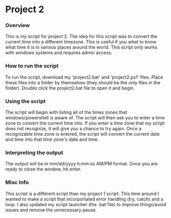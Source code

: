 # Project 2

### Overview
<p> 
This is my script for project 2. The idea for this script was to convert the current time into a different timezone. 
This is useful if you what to know what time it is in various places around the world.
This script only works with windows systems and requires admin access.
</p>

### How to run the script
<p>
To run the script, download my 'project2.bat' and 'project2.ps1' files. Place these files into a folder by themselves (they should be the only files in the folder). 
Double click the project2.bat file to open it and begin.
</p>

### Using the script
<p>
The script will begin with listing all of the times zones that windows/powershell is aware of. The script will then ask you to enter a time zone to convert the current time into. 
If you enter a time zone that my script does not recognize, it will give you a chance to try again.
Once a recognizable time zone is entered, the script will convert the current date and time into that time zone's date and time.
</p>

### Interpreting the output
<p>
The output will be in mm/dd/yyyy h:mm:ss AM/PM format. Once you are ready to close the window, hit enter.
</p>

### Misc Info
<p>
This script is a different script than my project 1 script. This time around I wanted to make a script that incorportated error handling (try, catch) and a loop. 
I also updated my script launcher (the .bat file) to improve things/avoid issues and remove the unnecessary pause.
</p>
